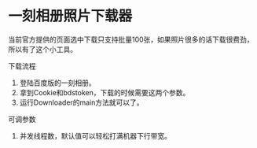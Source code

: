 # 一刻相册照片下载器
当前官方提供的页面选中下载只支持批量100张，如果照片很多的话下载很费劲，所以有了这个小工具。

下载流程
1. 登陆百度版的一刻相册。
2. 拿到Cookie和bdstoken，下载的时候需要这两个参数。
3. 运行Downloader的main方法就可以了。

可调参数
1. 并发线程数，默认值可以轻松打满机器下行带宽。